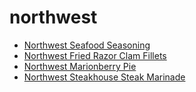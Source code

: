 # northwest

 * [Northwest Seafood Seasoning](index/n/northwest-seafood-seasoning-51168020.json)
 * [Northwest Fried Razor Clam Fillets](index/n/northwest-fried-razor-clam-fillets.json)
 * [Northwest Marionberry Pie](index/n/northwest-marionberry-pie.json)
 * [Northwest Steakhouse Steak Marinade](index/n/northwest-steakhouse-steak-marinade.json)
